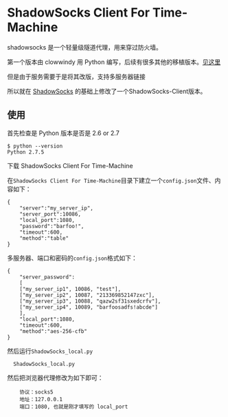 ShadowSocks Client For Time-Machine
==================

shadowsocks 是一个轻量级隧道代理，用来穿过防火墙。

第一个版本由 clowwindy 用 Python 编写，后续有很多其他的移植版本。[见这里](https://github.com/clowwindy/shadowsocks)

但是由于服务需要于是将其改版，支持多服务器链接

所以就在 [ShadowSocks](https://github.com/clowwindy/shadowsocks) 的基础上修改了一个ShadowSocks-Client版本。

使用
----

首先检查是 Python 版本是否是 2.6 or 2.7

    $ python --version
    Python 2.7.5
    
下载 ShadowSocks Client For Time-Machine



在`ShadowSocks Client For Time-Machine`目录下建立一个`config.json`文件、内容如下：

    {
        "server":"my_server_ip",
        "server_port":10086,
        "local_port":1080,
        "password":"barfoo!",
        "timeout":600,
        "method":"table"
    }
    
    
多服务器、端口和密码的`config.json`格式如下：



    {   
        "server_password":
        [
        ["my_server_ip1", 10086, "test"],
        ["my_server_ip2", 10087, "213369852147zxc"],
        ["my_server_ip3", 10088, "qazw2sf31sxedcrfv"],
        ["my_server_ip4", 10089, "barfoosadfs!abcde"]
        ],
        "local_port":1080,
        "timeout":600,
        "method":"aes-256-cfb"
    }

然后运行`ShadowSocks_local.py`

      ShadowSocks_local.py
      

然后把浏览器代理修改为如下即可：

        协议：socks5
        地址：127.0.0.1
        端口：1080, 也就是刚才填写的 local_port
